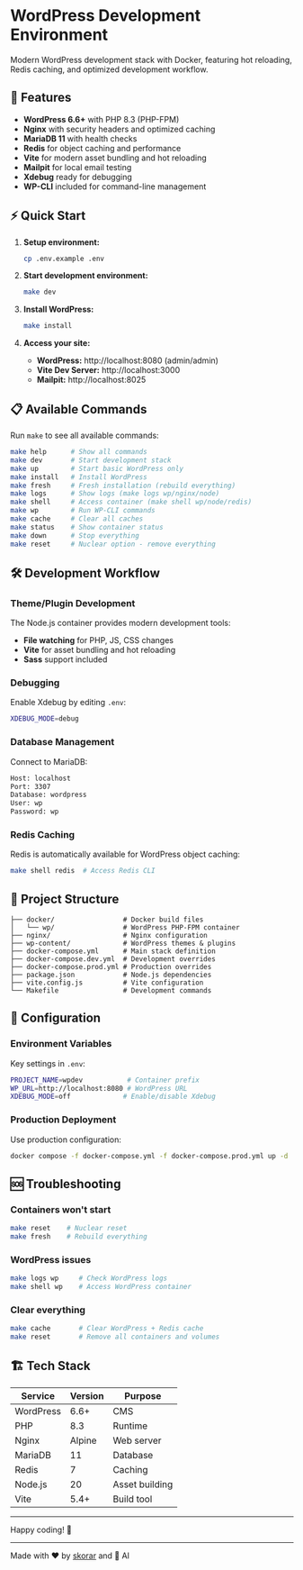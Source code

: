 # WordPress Development Environment

Modern WordPress development stack with Docker, featuring hot reloading, Redis caching, and optimized development workflow.

## 🚀 Features

- **WordPress 6.6+** with PHP 8.3 (PHP-FPM)
- **Nginx** with security headers and optimized caching
- **MariaDB 11** with health checks
- **Redis** for object caching and performance
- **Vite** for modern asset bundling and hot reloading
- **Mailpit** for local email testing
- **Xdebug** ready for debugging
- **WP-CLI** included for command-line management

## ⚡ Quick Start

1. **Setup environment:**
   ```bash
   cp .env.example .env
   ```

2. **Start development environment:**
   ```bash
   make dev
   ```

3. **Install WordPress:**
   ```bash
   make install
   ```

4. **Access your site:**
   - **WordPress:** http://localhost:8080 (admin/admin)
   - **Vite Dev Server:** http://localhost:3000
   - **Mailpit:** http://localhost:8025

## 📋 Available Commands

Run `make` to see all available commands:

```bash
make help      # Show all commands
make dev       # Start development stack
make up        # Start basic WordPress only
make install   # Install WordPress
make fresh     # Fresh installation (rebuild everything)
make logs      # Show logs (make logs wp/nginx/node)
make shell     # Access container (make shell wp/node/redis)
make wp        # Run WP-CLI commands
make cache     # Clear all caches
make status    # Show container status
make down      # Stop everything
make reset     # Nuclear option - remove everything
```

## 🛠️ Development Workflow

### Theme/Plugin Development
The Node.js container provides modern development tools:
- **File watching** for PHP, JS, CSS changes
- **Vite** for asset bundling and hot reloading
- **Sass** support included

### Debugging
Enable Xdebug by editing `.env`:
```bash
XDEBUG_MODE=debug
```

### Database Management
Connect to MariaDB:
```bash
Host: localhost
Port: 3307
Database: wordpress
User: wp
Password: wp
```

### Redis Caching
Redis is automatically available for WordPress object caching:
```bash
make shell redis  # Access Redis CLI
```

## 📁 Project Structure

```
├── docker/                 # Docker build files
│   └── wp/                 # WordPress PHP-FPM container
├── nginx/                  # Nginx configuration
├── wp-content/             # WordPress themes & plugins
├── docker-compose.yml      # Main stack definition
├── docker-compose.dev.yml  # Development overrides
├── docker-compose.prod.yml # Production overrides
├── package.json            # Node.js dependencies
├── vite.config.js          # Vite configuration
└── Makefile                # Development commands
```

## 🔧 Configuration

### Environment Variables
Key settings in `.env`:
```bash
PROJECT_NAME=wpdev           # Container prefix
WP_URL=http://localhost:8080 # WordPress URL
XDEBUG_MODE=off             # Enable/disable Xdebug
```

### Production Deployment
Use production configuration:
```bash
docker compose -f docker-compose.yml -f docker-compose.prod.yml up -d
```

## 🆘 Troubleshooting

### Containers won't start
```bash
make reset    # Nuclear reset
make fresh    # Rebuild everything
```

### WordPress issues
```bash
make logs wp     # Check WordPress logs
make shell wp    # Access WordPress container
```

### Clear everything
```bash
make cache       # Clear WordPress + Redis cache
make reset       # Remove all containers and volumes
```

## 🏗️ Tech Stack

| Service | Version | Purpose |
|---------|---------|---------|
| WordPress | 6.6+ | CMS |
| PHP | 8.3 | Runtime |
| Nginx | Alpine | Web server |
| MariaDB | 11 | Database |
| Redis | 7 | Caching |
| Node.js | 20 | Asset building |
| Vite | 5.4+ | Build tool |

---

Happy coding! 🎉

---
Made with ❤️ by [skorar](https://github.com/skorarcapulus) and 🤖 AI
